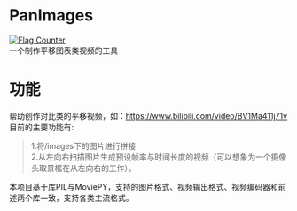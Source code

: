 # PanImages
<a href="https://info.flagcounter.com/9ZAd"><img src="https://s01.flagcounter.com/mini/9ZAd/bg_00FFDD/txt_000000/border_CCCCCC/flags_0/" alt="Flag Counter" border="0"></a>  
 一个制作平移图表类视频的工具  
# 功能
帮助创作对比类的平移视频，如：https://www.bilibili.com/video/BV1Ma411j71v  
目前的主要功能有:  
>1.将/images下的图片进行拼接  
>2.从左向右扫描图片生成预设帧率与时间长度的视频（可以想象为一个摄像头取景框在从左向右的工作）。

本项目基于库PIL与MoviePY，支持的图片格式、视频输出格式、视频编码器和前述两个库一致，支持各类主流格式。
